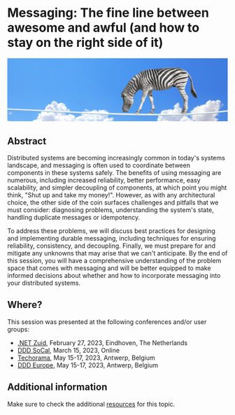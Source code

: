 # Messaging: The fine line between awesome and awful (and how to stay on the right side of it)

![fine line](messaging-fine-line-banner.jpg)

## Abstract

Distributed systems are becoming increasingly common in today's systems landscape, and messaging is often used to coordinate between components in these systems safely. The benefits of using messaging are numerous, including increased reliability, better performance, easy scalability, and simpler decoupling of components, at which point you might think, "Shut up and take my money!". However, as with any architectural choice, the other side of the coin surfaces challenges and pitfalls that we must consider: diagnosing problems, understanding the system's state, handling duplicate messages or idempotency.

To address these problems, we will discuss best practices for designing and implementing durable messaging, including techniques for ensuring reliability, consistency, and decoupling. Finally, we must prepare for and mitigate any unknowns that may arise that we can't anticipate. By the end of this session, you will have a comprehensive understanding of the problem space that comes with messaging and will be better equipped to make informed decisions about whether and how to incorporate messaging into your distributed systems.

## Where?

This session was presented at the following conferences and/or user groups:

- [.NET Zuid](https://www.dotnetzuid.nl/Meeting/60/messaging-the-fine-line-between-awesome-and-awful-and-how-to-stay-on-the-right-side-of-it), February 27, 2023, Eindhoven, The Netherlands
- [DDD SoCal](https://www.meetup.com/ddd-socal/events/291671819/), March 15, 2023, Online
- [Techorama](https://techorama.be/agenda/session/messaging-the-fine-line-between-awesome-and-awful-and-how-to-stay-on-the-right-side-of-it/), May 15-17, 2023, Antwerp, Belgium
- [DDD Europe](https://2023.dddeurope.com/program/messaging-the-fine-line-between-awesome-and-awful-and-how-to-stay-on-the-right-side-of-it/), May 15-17, 2023, Antwerp, Belgium

## Additional information

Make sure to check the additional [resources](resources) for this topic.
